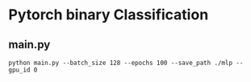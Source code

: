 # Pytorch binary Classification

## main.py
``` 
python main.py --batch_size 128 --epochs 100 --save_path ./mlp --gpu_id 0
``` 

